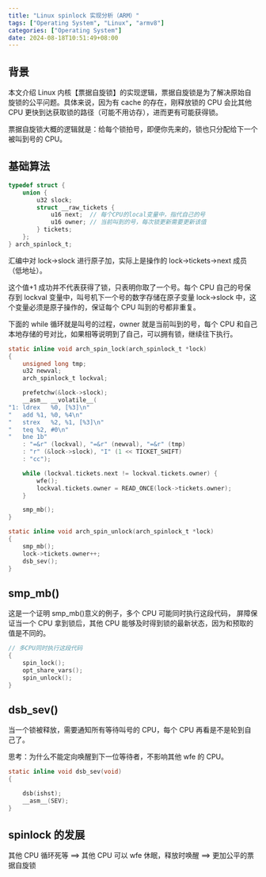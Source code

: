 ```yaml
---
title: "Linux spinlock 实现分析（ARM）"
tags: ["Operating System", "Linux", "armv8"]
categories: ["Operating System"]
date: 2024-08-18T10:51:49+08:00
---
```


## 背景

本文介绍 Linux 内核【票据自旋锁】的实现逻辑，票据自旋锁是为了解决原始自旋锁的公平问题。具体来说，因为有 cache 的存在，刚释放锁的 CPU 会比其他 CPU 更快到达获取锁的路径（可能不用访存），进而更有可能获得锁。

票据自旋锁大概的逻辑就是：给每个锁拍号，即便你先来的，锁也只分配给下一个被叫到号的 CPU。

## 基础算法

```c
typedef struct {
	union {
		u32 slock;
		struct __raw_tickets {
			u16 next;  // 每个CPU的local变量中，指代自己的号
			u16 owner; // 当前叫到的号，每次锁更新需要更新该值
		} tickets;
	};
} arch_spinlock_t;
```

汇编中对 lock->slock 进行原子加，实际上是操作的 lock->tickets->next 成员（低地址）。

这个值+1 成功并不代表获得了锁，只表明你取了一个号。每个 CPU 自己的号保存到 lockval 变量中，叫号机下一个号的数字存储在原子变量 lock->slock 中，这个变量必须是原子操作的，保证每个 CPU 叫到的号都非重复。

下面的 while 循环就是叫号的过程，owner 就是当前叫到的号，每个 CPU 和自己本地存储的号对比，如果相等说明到了自己，可以拥有锁，继续往下执行。

```c
static inline void arch_spin_lock(arch_spinlock_t *lock)
{
	unsigned long tmp;
	u32 newval;
	arch_spinlock_t lockval;

	prefetchw(&lock->slock);
	__asm__ __volatile__(
"1:	ldrex	%0, [%3]\n"
"	add	%1, %0, %4\n"
"	strex	%2, %1, [%3]\n"
"	teq	%2, #0\n"
"	bne	1b"
	: "=&r" (lockval), "=&r" (newval), "=&r" (tmp)
	: "r" (&lock->slock), "I" (1 << TICKET_SHIFT)
	: "cc");

	while (lockval.tickets.next != lockval.tickets.owner) {
		wfe();
		lockval.tickets.owner = READ_ONCE(lock->tickets.owner);
	}

	smp_mb();
}

static inline void arch_spin_unlock(arch_spinlock_t *lock)
{
	smp_mb();
	lock->tickets.owner++;
	dsb_sev();
}
```

## smp_mb()

这是一个证明 smp_mb()意义的例子，多个 CPU 可能同时执行这段代码，
屏障保证当一个 CPU 拿到锁后，其他 CPU 能够及时得到锁的最新状态，因为和预取的值是不同的。

```c
// 多CPU同时执行这段代码
{
    spin_lock();
    opt_share_vars();
    spin_unlock();
}

```

## dsb_sev()

当一个锁被释放，需要通知所有等待叫号的 CPU，每个 CPU 再看是不是轮到自己了。

思考：为什么不能定向唤醒到下一位等待者，不影响其他 wfe 的 CPU。

```c
static inline void dsb_sev(void)
{

	dsb(ishst);
	__asm__(SEV);
}

```

## spinlock 的发展

其他 CPU 循环死等 ==> 其他 CPU 可以 wfe 休眠，释放时唤醒 ==> 更加公平的票据自旋锁
